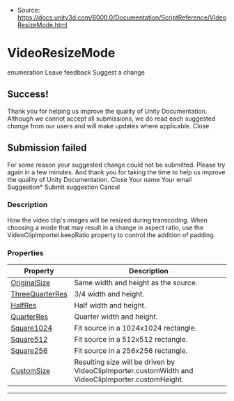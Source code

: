 * Source: https://docs.unity3d.com/6000.0/Documentation/ScriptReference/VideoResizeMode.html

# VideoResizeMode
enumeration
Leave feedback
Suggest a change
## Success!
Thank you for helping us improve the quality of Unity Documentation. Although we cannot accept all submissions, we do read each suggested change from our users and will make updates where applicable.
Close
## Submission failed
For some reason your suggested change could not be submitted. Please <a>try again</a> in a few minutes. And thank you for taking the time to help us improve the quality of Unity Documentation.
Close
Your name Your email Suggestion* Submit suggestion
Cancel
### Description
How the video clip's images will be resized during transcoding.
When choosing a mode that may result in a change in aspect ratio, use the VideoClipImporter.keepRatio property to control the addition of padding.
### Properties
Property | Description  
---|---  
[OriginalSize](https://docs.unity3d.com/6000.0/Documentation/ScriptReference/VideoResizeMode.OriginalSize.html) | Same width and height as the source.  
[ThreeQuarterRes](https://docs.unity3d.com/6000.0/Documentation/ScriptReference/VideoResizeMode.ThreeQuarterRes.html) | 3/4 width and height.  
[HalfRes](https://docs.unity3d.com/6000.0/Documentation/ScriptReference/VideoResizeMode.HalfRes.html) | Half width and height.  
[QuarterRes](https://docs.unity3d.com/6000.0/Documentation/ScriptReference/VideoResizeMode.QuarterRes.html) | Quarter width and height.  
[Square1024](https://docs.unity3d.com/6000.0/Documentation/ScriptReference/VideoResizeMode.Square1024.html) | Fit source in a 1024x1024 rectangle.  
[Square512](https://docs.unity3d.com/6000.0/Documentation/ScriptReference/VideoResizeMode.Square512.html) | Fit source in a 512x512 rectangle.  
[Square256](https://docs.unity3d.com/6000.0/Documentation/ScriptReference/VideoResizeMode.Square256.html) | Fit source in a 256x256 rectangle.  
[CustomSize](https://docs.unity3d.com/6000.0/Documentation/ScriptReference/VideoResizeMode.CustomSize.html) | Resulting size will be driven by VideoClipImporter.customWidth and VideoClipImporter.customHeight.  
* * *
